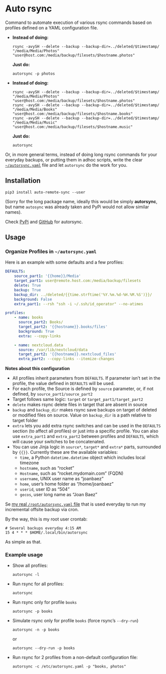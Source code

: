 # Auto rsync

Command to automate execution of various rsync commands based on profiles
defined on a YAML configuration file.

* **Instead of doing:**
    ```shell
    rsync -avySH --delete --backup --backup-dir=../deleted/$timestamp/ "/media/Media/Photos" "user@host.com:/media/backup/filesets/$hostname.photos"
    ```

    **Just do:**
    ```shell
    autorsync -p photos
    ```
* **Instead of doing:**
    ```shell
    rsync -avySH --delete --backup --backup-dir=../deleted/$timestamp/ "/media/Media/Photos" "user@host.com:/media/backup/filesets/$hostname.photos"
    rsync -avySH --delete --backup --backup-dir=../deleted/$timestamp/ "/media/Media/Books" "user@host.com:/media/backup/filesets/$hostname.books"
    rsync -avySH --delete --backup --backup-dir=../deleted/$timestamp/ "/media/Media/Music" "user@host.com:/media/backup/filesets/$hostname.music"
    ```

    **Just do:**
    ```shell
    autorsync
    ```
Or, in more general terms, instead of doing long rsync commands for your
everyday backups, or putting them in adhoc scripts, write the clear
[`~/autorsync.yaml`](#yamlfile) file and let `autorsync` do the work for you.

## Installation

```shell
pip3 install auto-remote-sync --user
```
(Sorry for the long package name, ideally this would be simply **autorsync**,
but name `autosync` was already taken and PyPi would not allow similar names).

Check [PyPi](https://pypi.org/project/auto-remote-sync/) and
[GitHub](https://github.com/avibrazil/autorsync) for autorsync.

## Usage

### <a name="yamlfile"></a>Organize Profiles in `~/autorsync.yaml`
Here is an example with some defaults and a few profiles:

```yaml
DEFAULTS:
    source_part1: '{{home}}/Media'
    target_part1: user@remote.host.com:/media/backup/filesets
    delete: True
    backup: True
    backup_dir: ../deleted/{{time.strftime('%Y.%m.%d-%H.%M.%S')}}/
    background: False
    extra_part1: --rsh "ssh -i ~/.ssh/id_operator" --no-atimes

profiles:
    - name: books
      source_part2: Books/
      target_part2: '{{hostname}}.books/files'
      background: True
      extra: --copy-links

    - name: nextcloud.data
      source: /var/lib/nextcloud/data
      target_part2: '{{hostname}}.nextcloud_files'
      extra_part2: --copy-links --itemize-changes
```

**Notes about this configuration**
- All profiles inherit parameters from `DEFAULTS`. If parameter isn’t set in
the profile, the value defined in `DEFAULTS` will be used.
- For each profile, the Source is defined by `source` parameter, or, if not
defined, by `source_part1/source_part2`
- Target follows same logic: `target` or `target_part1/target_part2`
- `delete` makes rsync delete files in target that are absent in source
- `backup` and `backup_dir` makes rsync save backups on target of deleted or
modified files on source. Value on `backup_dir` is a path relative to target
folder
- `extra` lets you add extra rsync switches and can be used in the `DEFAULTS`
section (to affect all profiles) or just into a specific profile. You can also
use `extra_part1` and `extra_part2` between profiles and `DEFAULTS`, which will
cause your switches to be concatenated.
- You can use Jinja logic in `source*`, `target*` and `extra*` parts, surrounded
by `{{}}`. Currently these are the available variables:
    - `time`, a Python `datetime.datetime` object which includes local timezone
    - `hostname`, such as “rocket”
    - `Hostname`, such as “rocket.mydomain.com” (FQDN)
    - `username`, UNIX user name as “joanbaez”
    - `home`, user’s home folder as “/home/joanbaez”
    - `userid`, user ID as “504”
    - `gecos`, user long name as “Joan Baez”

Se [my real `/root/autorsync.yaml` file](https://github.com/avibrazil/autorsync/blob/main/autorsync-example.yaml)
that is used everyday to run my incremental offsite backup via cron.

By the way, this is my root user crontab:

```
# Several backups everyday 4:15 AM
15 4 * * * $HOME/.local/bin/autorsync
```

As simple as that.

### Example usage
- Show all profiles:
    ```shell
    autorsync -l
    ```
- Run rsync for all profiles:
    ```shell
    autorsync
    ```
- Run rsync only for profile `books`
    ```shell
    autorsync -p books
    ```

- Simulate rsync only for profile `books` (force rsync’s `--dry-run`)
    ```shell
    autorsync -n -p books
    ```
    or
    ```shell
    autorsync --dry-run -p books
    ```
- Run rsync for 2 profiles from a non-default configuration file:
    ```shell
    autorsync -c /etc/autorsync.yaml -p "books, photos"
    ```

